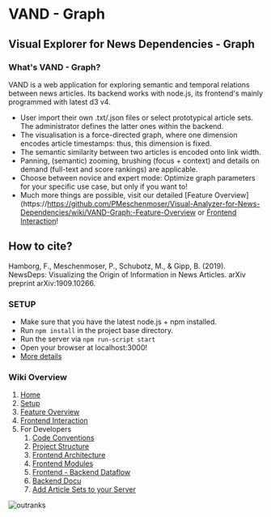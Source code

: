 # VAND - Graph

## Visual Explorer for News Dependencies - Graph

### What's VAND - Graph?
VAND is a web application for exploring semantic and temporal relations between news articles.
Its backend works with node.js, its frontend's mainly programmed with latest d3 v4.
* User import their own .txt/.json files or select prototypical article sets. The administrator
defines the latter ones within the backend. 
* The visualisation is a force-directed graph, where one dimension encodes 
article timestamps: thus, this dimension is fixed.
* The semantic similarity between two articles is encoded onto link 
width.
* Panning, (semantic) zooming, brushing (focus + context) and details on demand (full-text and score rankings) are applicable. 
* Choose between novice and expert mode: Optimize graph parameters for your specific use case, but only if you want to!
* Much more things are possible, visit our detailed [Feature Overview](https://https://github.com/PMeschenmoser/Visual-Analyzer-for-News-Dependencies/wiki/VAND-Graph:-Feature-Overview or 
[Frontend Interaction](https://github.com/PMeschenmoser/Visual-Analyzer-for-News-Dependencies/wiki/VAND-Graph:-Frontend-Interaction)! 

## How to cite?
Hamborg, F., Meschenmoser, P., Schubotz, M., & Gipp, B. (2019). NewsDeps: Visualizing the Origin of Information in News Articles. arXiv preprint arXiv:1909.10266.

### SETUP
* Make sure that you have the latest node.js + npm installed.
* Run `npm install` in the project base directory. 
* Run the server via `npm run-script start`
* Open your browser at localhost:3000!
* [More details](https://github.com/PMeschenmoser/Visual-Analyzer-for-News-Dependencies/wiki/Setup)

### Wiki Overview
1. [Home](https://github.com/PMeschenmoser/Visual-Analyzer-for-News-Dependencies/wiki/)
2. [Setup](https://github.com/PMeschenmoser/Visual-Analyzer-for-News-Dependencies/wiki/Setup)
3. [Feature Overview](https://github.com/PMeschenmoser/Visual-Analyzer-for-News-Dependencies/wiki/VAND-Graph:-Feature-Overview)
4. [Frontend Interaction](https://github.com/PMeschenmoser/Visual-Analyzer-for-News-Dependencies/wiki/VAND-Graph:-Frontend-Interaction)
5. For Developers
    1. [Code Conventions](https://github.com/PMeschenmoser/Visual-Analyzer-for-News-Dependencies/wiki/VAND-Graph:-Frontend-InteractionCode-Conventions)
    2. [Project Structure](https://github.com/PMeschenmoser/Visual-Analyzer-for-News-Dependencies/wiki/Project-Structure)
    3. [Frontend Architecture](https://github.com/PMeschenmoser/Visual-Analyzer-for-News-Dependencies/wiki/VAND-Graph:-Frontend-Architecture)
    4. [Frontend Modules](https://github.com/PMeschenmoser/Visual-Analyzer-for-News-Dependencies/wiki/Frontend-Modules) 
    5. [Frontend - Backend Dataflow](https://github.com/PMeschenmoser/Visual-Analyzer-for-News-Dependencies/wiki/Frontend-Backend-Communcation-(Data-flow))
    6. [Backend Docu](https://github.com/PMeschenmoser/Visual-Analyzer-for-News-Dependencies/wiki/Backend)
    7. [Add Article Sets to your Server](https://github.com/PMeschenmoser/Visual-Analyzer-for-News-Dependencies/wiki/Add-Article-Sets-to-your-Server)

![outranks](http://i.imgur.com/7XLpF8r.jpg)


